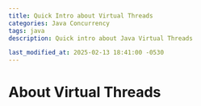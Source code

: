 ```yaml
---
title: Quick Intro about Virtual Threads
categories: Java Concurrency
tags: java
description: Quick intro about Java Virtual Threads

last_modified_at: 2025-02-13 18:41:00 -0530
---
```



# About Virtual Threads
